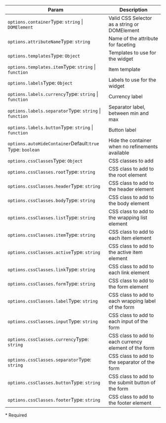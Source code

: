 | Param | Description |
| --- | --- |
| <span class='attr-required'>`options.container`</span><span class="attr-infos">Type: <code>string</code> &#124; <code>DOMElement</code></span> | Valid CSS Selector as a string or DOMElement |
| <span class='attr-required'>`options.attributeName`</span><span class="attr-infos">Type: <code>string</code></span> | Name of the attribute for faceting |
| <span class='attr-optional'>`options.templates`</span><span class="attr-infos">Type: <code>Object</code></span> | Templates to use for the widget |
| <span class='attr-optional'>`options.templates.item`</span><span class="attr-infos">Type: <code>string</code> &#124; <code>function</code></span> | Item template |
| <span class='attr-optional'>`options.labels`</span><span class="attr-infos">Type: <code>Object</code></span> | Labels to use for the widget |
| <span class='attr-optional'>`options.labels.currency`</span><span class="attr-infos">Type: <code>string</code> &#124; <code>function</code></span> | Currency label |
| <span class='attr-optional'>`options.labels.separator`</span><span class="attr-infos">Type: <code>string</code> &#124; <code>function</code></span> | Separator label, between min and max |
| <span class='attr-optional'>`options.labels.button`</span><span class="attr-infos">Type: <code>string</code> &#124; <code>function</code></span> | Button label |
| <span class='attr-optional'>`options.autoHideContainer`</span><span class="attr-infos">Default:<code class="attr-default">true</code><br />Type: <code>boolean</code></span> | Hide the container when no refinements available |
| <span class='attr-optional'>`options.cssClasses`</span><span class="attr-infos">Type: <code>Object</code></span> | CSS classes to add |
| <span class='attr-optional'>`options.cssClasses.root`</span><span class="attr-infos">Type: <code>string</code></span> | CSS class to add to the root element |
| <span class='attr-optional'>`options.cssClasses.header`</span><span class="attr-infos">Type: <code>string</code></span> | CSS class to add to the header element |
| <span class='attr-optional'>`options.cssClasses.body`</span><span class="attr-infos">Type: <code>string</code></span> | CSS class to add to the body element |
| <span class='attr-optional'>`options.cssClasses.list`</span><span class="attr-infos">Type: <code>string</code></span> | CSS class to add to the wrapping list element |
| <span class='attr-optional'>`options.cssClasses.item`</span><span class="attr-infos">Type: <code>string</code></span> | CSS class to add to each item element |
| <span class='attr-optional'>`options.cssClasses.active`</span><span class="attr-infos">Type: <code>string</code></span> | CSS class to add to the active item element |
| <span class='attr-optional'>`options.cssClasses.link`</span><span class="attr-infos">Type: <code>string</code></span> | CSS class to add to each link element |
| <span class='attr-optional'>`options.cssClasses.form`</span><span class="attr-infos">Type: <code>string</code></span> | CSS class to add to the form element |
| <span class='attr-optional'>`options.cssClasses.label`</span><span class="attr-infos">Type: <code>string</code></span> | CSS class to add to each wrapping label of the form |
| <span class='attr-optional'>`options.cssClasses.input`</span><span class="attr-infos">Type: <code>string</code></span> | CSS class to add to each input of the form |
| <span class='attr-optional'>`options.cssClasses.currency`</span><span class="attr-infos">Type: <code>string</code></span> | CSS class to add to each currency element of the form |
| <span class='attr-optional'>`options.cssClasses.separator`</span><span class="attr-infos">Type: <code>string</code></span> | CSS class to add to the separator of the form |
| <span class='attr-optional'>`options.cssClasses.button`</span><span class="attr-infos">Type: <code>string</code></span> | CSS class to add to the submit button of the form |
| <span class='attr-optional'>`options.cssClasses.footer`</span><span class="attr-infos">Type: <code>string</code></span> | CSS class to add to the footer element |

<p class="attr-legend">* <span>Required</span></p>
